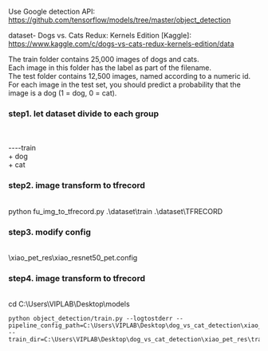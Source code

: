 Use Google detection API:<br>
	https://github.com/tensorflow/models/tree/master/object_detection<br>

dataset- Dogs vs. Cats Redux: Kernels Edition [Kaggle]:<br>
	https://www.kaggle.com/c/dogs-vs-cats-redux-kernels-edition/data <br>

The train folder contains 25,000 images of dogs and cats. <br>
Each image in this folder has the label as part of the filename.<br>
The test folder contains 12,500 images, named according to a numeric id.<br>
For each image in the test set, you should predict a probability that the image is a dog (1 = dog, 0 = cat).<br>

<h3>step1. let dataset divide to each group</h3><br>
	<br>
	----train<br>
		+ dog<br>
		+ cat<br>

<h3>step2. image transform to tfrecord </h3><br>
	python fu_img_to_tfrecord.py .\dataset\train .\dataset\TFRECORD <br>

<h3>step3. modify config </h3><br>
	 \xiao_pet_res\xiao_resnet50_pet.config <br>

<h3>step4. image transform to tfrecord </h3><br>
	cd C:\Users\VIPLAB\Desktop\models

	python object_detection/train.py --logtostderr --pipeline_config_path=C:\Users\VIPLAB\Desktop\dog_vs_cat_detection\xiao_pet_res\xiao_resnet50_pet.config --train_dir=C:\Users\VIPLAB\Desktop\dog_vs_cat_detection\xiao_pet_res\train
 <br>
